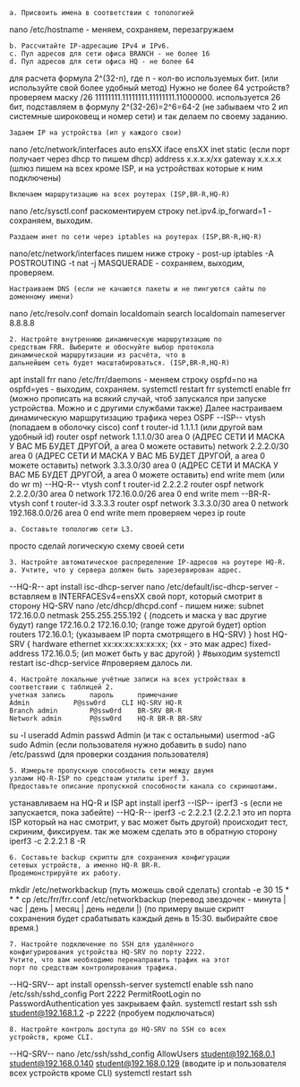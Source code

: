 	a. Присвоить имена в соответствии с топологией
nano /etc/hostname - меняем, сохраняем, перезагружаем
	
	b. Рассчитайте IP-адресацию IPv4 и IPv6. 
	c. Пул адресов для сети офиса BRANCH - не более 16
	d. Пул адресов для сети офиса HQ - не более 64
для расчета формула 2^(32-n), где n - кол-во используемых бит. (или используйте свой более удобный метод)
Нужно не более 64 устройств? проверяем маску /26
11111111.11111111.11111111.11000000. используется 26 бит, подставляем в формулу 2^(32-26)=2^6=64-2 (не забываем  что 2 ип системные широковещ и номер сети)
и так делаем по своему заданию.

	Задаем IP на устройства (ип у каждого свои)
nano /etc/network/interfaces 
auto ensXX
iface ensXX inet static (если порт получает через dhcp то пишем dhcp)
address x.x.x.x/xx
gateway x.x.x.x (шлюз пишем на всех кроме ISP, и на устройствах которые к ним подключены)

	Включаем маршрутизацию на всех роутерах (ISP,BR-R,HQ-R)
nano /etc/sysctl.conf
раскоментируем строку net.ipv4.ip_forward=1 - сохраняем, выходим.

	Раздаем инет по сети через iptables на роутерах (ISP,BR-R,HQ-R)
nano/etc/network/interfaces
пишем ниже строку - post-up iptables -A POSTROUTING -t nat -j MASQUERADE - сохраняем, выходим, проверяем.
	
	Настраиваем DNS (если не качаются пакеты и не пингуются сайты по доменному имени)
nano /etc/resolv.conf
domain localdomain
search localdomain
nameserver 8.8.8.8

	2. Настройте внутреннюю динамическую маршрутизацию по 
	средствам FRR. Выберите и обоснуйте выбор протокола 
	динамической маршрутизации из расчёта, что в 
	дальнейшем сеть будет масштабироваться. (ISP,BR-R,HQ-R)
apt install frr 
nano /etc/frr/daemons - меняем строку ospfd=no на ospfd=yes - выходим, сохраняем.
systemctl restart frr
systemctl enable frr (можно прописать на всякий случай, чтоб запускался при запуске устройства. Можно и с другими службами также)
Далее настраиваем динамическую маршрутизацию трафика через OSPF
--ISP--
vtysh (попадаем в оболочку cisco)
conf t
router-id 1.1.1.1 (или другой вам удобный id) 
router ospf
network 1.1.1.0/30 area 0 (АДРЕС СЕТИ И МАСКА У ВАС МБ БУДЕТ ДРУГОЙ, а area 0 можете оставить)
network 2.2.2.0/30 area 0 (АДРЕС СЕТИ И МАСКА У ВАС МБ БУДЕТ ДРУГОЙ, а area 0 можете оставить)
network 3.3.3.0/30 area 0 (АДРЕС СЕТИ И МАСКА У ВАС МБ БУДЕТ ДРУГОЙ, а area 0 можете оставить)
end
write mem (или do wr m)
--HQ-R--
vtysh
conf t
router-id 2.2.2.2
router ospf
network 2.2.2.0/30 area 0
network 172.16.0.0/26 area 0
end
write mem
--BR-R-
vtysh
conf t
router-id 3.3.3.3
router ospf
network 3.3.3.0/30 area 0
network 192.168.0.0/26 area 0
end 
write mem
проверяем через ip route

	a. Составьте топологию сети L3.

просто сделай логическую схему своей сети

	3. Настройте автоматическое распределение IP-адресов на роутере HQ-R.
	a. Учтите, что у сервера должен быть зарезервирован адрес.

--HQ-R--
apt install isc-dhcp-server
nano /etc/default/isc-dhcp-server - вставляем в INTERFACESv4=ensXX свой порт, который смотрит в сторону HQ-SRV
nano /etc/dhcp/dhcpd.conf - пишем ниже:
subnet 172.16.0.0 netmask 255.255.255.192 {     (подсеть и маска у вас другие будут)
range 172.16.0.2 172.16.0.10;      (range тоже другой будет)
option routers 172.16.0.1; (указываем IP порта смотрящего в HQ-SRV)
}
host HQ-SRV {
hardware ethernet xx:xx:xx:xx:xx:xx;   (xx - это мак адрес)
fixed-address 172.16.0.5;   (ип может быть у вас другой)
}
#выходим
systemctl restart isc-dhcp-service
#проверяем далось ли.

	4. Настройте локальные учётные записи на всех устройствах в соответствии с таблицей 2.
	учетная запись		пароль		примечание
	Admin 			P@ssw0rd	CLI HQ-SRV HQ-R
	Branch admin		P@ssw0rd	BR-SRV BR-R
	Network admin		P@ssw0rd 	HQ-R BR-R BR-SRV
su -l
useradd Admin
passwd Admin (и так с остальными)
usermod -aG sudo Admin (если пользователя нужно добавить в sudo)
nano /etc/passwd (для проверки создания пользователя)

	5. Измерьте пропускную способность сети между двумя 
	узлами HQ-R-ISP по средствам утилиты iperf 3. 
	Предоставьте описание пропускной способности канала со скриншотами.

устанавливаем на HQ-R и ISP
apt install iperf3 
--ISP--
iperf3 -s (если не запускается, пока забейте)
--HQ-R--
iperf3 -c 2.2.2.1   (2.2.2.1 это ип порта ISP который на нас смотрит, у вас может быть другой)
происходит тест, скриним, фиксируем.
так же можем сделать это в обратную сторону
iperf3 -c 2.2.2.1 8 -R

	6. Составьте backup скрипты для сохранения конфигурации 
	сетевых устройств, а именно HQ-R BR-R. 
	Продемонстрируйте их работу.

mkdir /etc/networkbackup (путь можешь свой сделать)
crontab -e
30 15 * * * cp /etc/frr/frr.conf /etc/networkbackup (перевод звездочек - минута | час | день | месяц | день недели |)
(по примеру выше скрипт сохранения будет срабатывать каждый день в 15:30. выбирайте свое время.)

	7. Настройте подключение по SSH для удалённого 
	конфигурирования устройства HQ-SRV по порту 2222. 
	Учтите, что вам необходимо перенаправить трафик на этот 
	порт по средствам контролирования трафика.

--HQ-SRV--
apt install openssh-server
systemctl enable ssh
nano /etc/ssh/sshd_config
Port 2222
PermitRootLogin no
PasswordAuthentication yes
закрываем файл.
systemctl restart ssh
ssh student@192.168.1.2 -p 2222 (пробуем подключаться)

	8. Настройте контроль доступа до HQ-SRV по SSH со всех 
	устройств, кроме CLI.

--HQ-SRV--
nano /etc/ssh/sshd_config
AllowUsers student@192.168.0.1 student@192.168.0.140 student@192.168.0.129 (вводите ip и пользователя всех устройств кроме CLI)
systemctl restart ssh

	

